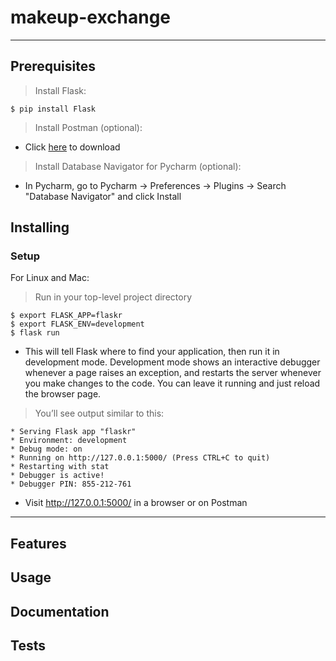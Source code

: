 # makeup-exchange

---

## Prerequisites
> Install Flask:

```shell
$ pip install Flask
```

> Install Postman (optional):
- Click [here](https://www.getpostman.com/downloads/) to download

> Install Database Navigator for Pycharm (optional):
- In Pycharm, go to Pycharm -> Preferences -> Plugins -> Search "Database Navigator" and click Install

## Installing

### Setup
For Linux and Mac:
> Run in your top-level project directory

```shell
$ export FLASK_APP=flaskr
$ export FLASK_ENV=development
$ flask run
```
- This will tell Flask where to find your application, then run it in development mode. Development mode shows an interactive debugger whenever a page raises an exception, and restarts the server whenever you make changes to the code. You can leave it running and just reload the browser page.

> You’ll see output similar to this:
```
* Serving Flask app "flaskr"
* Environment: development
* Debug mode: on
* Running on http://127.0.0.1:5000/ (Press CTRL+C to quit)
* Restarting with stat
* Debugger is active!
* Debugger PIN: 855-212-761
```
- Visit http://127.0.0.1:5000/ in a browser or on Postman
---

## Features
## Usage
## Documentation
## Tests
